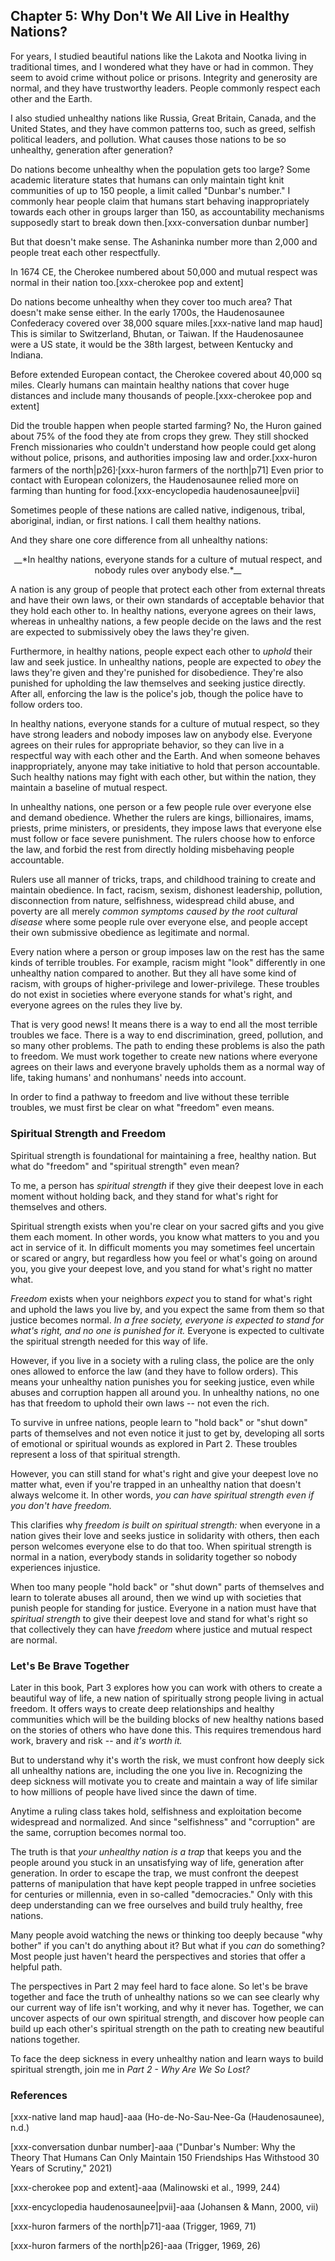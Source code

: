 ## Chapter 5: Why Don't We All Live in Healthy Nations?

For years, I studied beautiful nations like the Lakota and Nootka living in traditional times, and I wondered what they have or had in common. They seem to avoid crime without police or prisons. Integrity and generosity are normal, and they have trustworthy leaders. People commonly respect each other and the Earth.

I also studied unhealthy nations like Russia, Great Britain, Canada, and the United States, and they have common patterns too, such as greed, selfish political leaders, and pollution. What causes those nations to be so unhealthy, generation after generation?

Do nations become unhealthy when the population gets too large? Some academic literature states that humans can only maintain tight knit communities of up to 150 people, a limit called "Dunbar's number." I commonly hear people claim that humans start behaving inappropriately towards each other in groups larger than 150, as accountability mechanisms supposedly start to break down then.[xxx-conversation dunbar number]

But that doesn't make sense. The Ashaninka number more than 2,000 and people treat each other respectfully.

In 1674 CE, the Cherokee numbered about 50,000 and mutual respect was normal in their nation too.[xxx-cherokee pop and extent]

Do nations become unhealthy when they cover too much area? That doesn't make sense either. In the early 1700s, the Haudenosaunee Confederacy covered over 38,000 square miles.[xxx-native land map haud] This is similar to Switzerland, Bhutan, or Taiwan. If the Haudenosaunee were a US state, it would be the 38th largest, between Kentucky and Indiana.

Before extended European contact, the Cherokee covered about 40,000 sq miles. Clearly humans can maintain healthy nations that cover huge distances and include many thousands of people.[xxx-cherokee pop and extent]

Did the trouble happen when people started farming? No, the Huron gained about 75% of the food they ate from crops they grew. They still shocked French missionaries who couldn't understand how people could get along without police, prisons, and authorities imposing law and order.[xxx-huron farmers of the north|p26]<sup>,</sup>[xxx-huron farmers of the north|p71] Even prior to contact with European colonizers, the Haudenosaunee relied more on farming than hunting for food.[xxx-encyclopedia haudenosaunee|pvii]

Sometimes people of these nations are called native, indigenous, tribal, aboriginal, indian, or first nations. I call them healthy nations.

And they share one core difference from all unhealthy nations:

<center>__*In healthy nations, everyone stands for a culture of mutual respect, and nobody rules over anybody else.*__</center>

A nation is any group of people that protect each other from external threats and have their own laws, or their own standards of acceptable behavior that they hold each other to. In healthy nations, everyone agrees on their laws, whereas in unhealthy nations, a few people decide on the laws and the rest are expected to submissively obey the laws they're given.

Furthermore, in healthy nations, people expect each other to _uphold_ their law and seek justice. In unhealthy nations, people are expected to _obey_ the laws they're given and they're punished for disobedience. They're also punished for upholding the law themselves and seeking justice directly. After all, enforcing the law is the police's job, though the police have to follow orders too.

In healthy nations, everyone stands for a culture of mutual respect, so they have strong leaders and nobody imposes law on anybody else. Everyone agrees on their rules for appropriate behavior, so they can live in a respectful way with each other and the Earth. And when someone behaves inappropriately, anyone may take initiative to hold that person accountable. Such healthy nations may fight with each other, but within the nation, they maintain a baseline of mutual respect.

In unhealthy nations, one person or a few people rule over everyone else and demand obedience. Whether the rulers are kings, billionaires, imams, priests, prime ministers, or presidents, they impose laws that everyone else must follow or face severe punishment. The rulers choose how to enforce the law, and forbid the rest from directly holding misbehaving people accountable.

Rulers use all manner of tricks, traps, and childhood training to create and maintain obedience. In fact, racism, sexism, dishonest leadership, pollution, disconnection from nature, selfishness, widespread child abuse, and poverty are all merely _common symptoms caused by the root cultural disease_ where some people rule over everyone else, and people accept their own submissive obedience as legitimate and normal.

Every nation where a person or group imposes law on the rest has the same kinds of terrible troubles. For example, racism might "look" differently in one unhealthy nation compared to another. But they all have some kind of racism, with groups of higher-privilege and lower-privilege. These troubles do not exist in societies where everyone stands for what's right, and everyone agrees on the rules they live by.

That is very good news! It means there is a way to end all the most terrible troubles we face. There is a way to end discrimination, greed, pollution, and so many other problems. The path to ending these problems is also the path to freedom. We must work together to create new nations where everyone agrees on their laws and everyone bravely upholds them as a normal way of life, taking humans' and nonhumans' needs into account.

In order to find a pathway to freedom and live without these terrible troubles, we must first be clear on what "freedom" even means.

### Spiritual Strength and Freedom

Spiritual strength is foundational for maintaining a free, healthy nation. But what do "freedom" and "spiritual strength" even mean?

To me, a person has _spiritual strength_ if they give their deepest love in each moment without holding back, and they stand for what's right for themselves and others.

Spiritual strength exists when you're clear on your sacred gifts and you give them each moment. In other words, you know what matters to you and you act in service of it. In difficult moments you may sometimes feel uncertain or scared or angry, but regardless how you feel or what's going on around you, you give your deepest love, and you stand for what's right no matter what.

_Freedom_ exists when your neighbors _expect_ you to stand for what's right and uphold the laws you live by, and you expect the same from them so that justice becomes normal. _In a free society, everyone is expected to stand for what's right, and no one is punished for it._ Everyone is expected to cultivate the spiritual strength needed for this way of life.

However, if you live in a society with a ruling class, the police are the only ones allowed to enforce the law (and they have to follow orders). This means your unhealthy nation punishes you for seeking justice, even while abuses and corruption happen all around you. In unhealthy nations, no one has that freedom to uphold their own laws -- not even the rich.

To survive in unfree nations, people learn to "hold back" or "shut down" parts of themselves and not even notice it just to get by, developing all sorts of emotional or spiritual wounds as explored in Part 2. These troubles represent a loss of that spiritual strength.

However, you can still stand for what's right and give your deepest love no matter what, even if you're trapped in an unhealthy nation that doesn't always welcome it. In other words, _you can have spiritual strength even if you don't have freedom._

This clarifies why _freedom is built on spiritual strength:_ when everyone in a nation gives their love and seeks justice in solidarity with others, then each person welcomes everyone else to do that too. When spiritual strength is normal in a nation, everybody stands in solidarity together so nobody experiences injustice.

When too many people "hold back" or "shut down" parts of themselves and learn to tolerate abuses all around, then we wind up with societies that punish people for standing for justice. Everyone in a nation must have that _spiritual strength_ to give their deepest love and stand for what's right so that collectively they can have _freedom_ where justice and mutual respect are normal.

### Let's Be Brave Together

Later in this book, Part 3 explores how you can work with others to create a beautiful way of life, a new nation of spiritually strong people living in actual freedom. It offers ways to create deep relationships and healthy communities which will be the building blocks of new healthy nations based on the stories of others who have done this. This requires tremendous hard work, bravery and risk -- and _it's worth it._

But to understand why it's worth the risk, we must confront how deeply sick all unhealthy nations are, including the one you live in. Recognizing the deep sickness will motivate you to create and maintain a way of life similar to how millions of people have lived since the dawn of time.

Anytime a ruling class takes hold, selfishness and exploitation become widespread and normalized. And since "selfishness" and "corruption" are the same, corruption becomes normal too.

The truth is that _your unhealthy nation is a trap_ that keeps you and the people around you stuck in an unsatisfying way of life, generation after generation. In order to escape the trap, we must confront the deepest patterns of manipulation that have kept people trapped in unfree societies for centuries or millennia, even in so-called "democracies." Only with this deep understanding can we free ourselves and build truly healthy, free nations.

Many people avoid watching the news or thinking too deeply because "why bother" if you can't do anything about it? But what if you _can_ do something? Most people just haven't heard the perspectives and stories that offer a helpful path.

The perspectives in Part 2 may feel hard to face alone. So let's be brave together and face the truth of unhealthy nations so we can see clearly why our current way of life isn't working, and why it never has. Together, we can uncover aspects of our own spiritual strength, and discover how people can build up each other's spiritual strength on the path to creating new beautiful nations together.

To face the deep sickness in every unhealthy nation and learn ways to build spiritual strength, join me in _Part 2 - Why Are We So Lost?_

### References

[xxx-native land map haud]-aaa (Ho-de-No-Sau-Nee-Ga (Haudenosaunee), n.d.)

[xxx-conversation dunbar number]-aaa ("Dunbar's Number: Why the Theory That Humans Can Only Maintain 150 Friendships Has Withstood 30 Years of Scrutiny," 2021)

[xxx-cherokee pop and extent]-aaa (Malinowski et al., 1999, 244)

[xxx-encyclopedia haudenosaunee|pvii]-aaa (Johansen & Mann, 2000, vii)

[xxx-huron farmers of the north|p71]-aaa (Trigger, 1969, 71)

[xxx-huron farmers of the north|p26]-aaa (Trigger, 1969, 26)